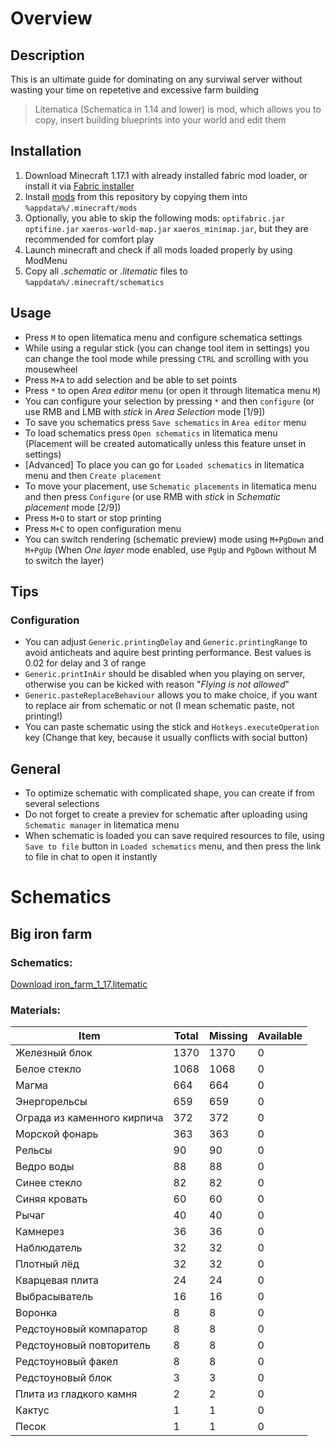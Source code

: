 # Overview
## Description
This is an ultimate guide for dominating on any surviwal server without wasting your time on repetetive and excessive farm building
> Litematica (Schematica in 1.14 and lower) is mod, which allows you to copy, insert building blueprints into your world and edit them

## Installation
1. Download Minecraft 1.17.1 with already installed fabric mod loader, or install it via [Fabric installer](https://github.com/DevRedOWL/MinecraftSchematics/blob/master/mods/fabric-installer-0.7.4.jar)
2. Install [mods](https://github.com/DevRedOWL/MinecraftSchematics/blob/master/mods) from this repository by copying them into `%appdata%/.minecraft/mods` 
3. Optionally, you able to skip the following mods: `optifabric.jar` `optifine.jar` `xaeros-world-map.jar` `xaeros_minimap.jar`, but they are recommended for comfort play
4. Launch minecraft and check if all mods loaded properly by using ModMenu
5. Copy all *.schematic* or *.litematic* files to `%appdata%/.minecraft/schematics`

## Usage
- Press `M` to open litematica menu and configure schematica settings
- While using a regular stick (you can change tool item in settings) you can change the tool mode while pressing `CTRL` and scrolling with you mousewheel
- Press `M+A` to add selection and be able to set points
- Press `*` to open *Area editor* menu (or open it through litematica menu `M`) 
- You can configure your selection by pressing `*` and then `configure` (or use RMB and LMB with *stick* in *Area Selection* mode [1/9]) 
- To save you schematics press `Save schematics` in `Area editor` menu
- To load schematics press `Open schematics` in litematica menu (Placement will be created automatically unless this feature unset in settings)
- [Advanced] To place you can go for `Loaded schematics` in litematica menu and then `Create placement`
- To move your placement, use `Schematic placements` in litematica menu and then press `Configure` (or use RMB with *stick* in *Schematic placement* mode [2/9])
- Press `M+O` to start or stop printing
- Press `M+C` to open configuration menu
- You can switch rendering (schematic preview) mode using `M+PgDown` and `M+PgUp` (When *One layer* mode enabled, use `PgUp` and `PgDown` without M to switch the layer)

## Tips
### Configuration
- You can adjust `Generic.printingDelay` and `Generic.printingRange` to avoid anticheats and aquire best printing performance. Best values is 0.02 for delay and 3 of range
- `Generic.printInAir` should be disabled when you playing on server, otherwise you can be kicked with reason "*Flying is not allowed*"
- `Generic.pasteReplaceBehaviour` allows you to make choice, if you want to replace air from schematic or not (I mean schematic paste, not printing!)
- You can paste schematic using the stick and `Hotkeys.executeOperation` key (Change that key, because it usually conflicts with social button)

## General
- To optimize schematic with complicated shape, you can create if from several selections
- Do not forget to create a previev for schematic after uploading using `Schematic manager` in litematica menu
- When schematic is loaded you can save required resources to file, using `Save to file` button in `Loaded schematics` menu, and then press the link to file in chat to open it instantly

# Schematics
## Big iron farm
### Schematics:
[Download iron_farm_1_17.litematic](https://github.com/DevRedOWL/MinecraftSchematics/blob/master/Iron_Farm_1_17.litematic)
### Materials:
| Item                        | Total | Missing | Available |
| --------------------------- | ----- | ------- | ----------|
| Железный блок               |  1370 |    1370 |         0 |
| Белое стекло                |  1068 |    1068 |         0 |
| Магма                       |   664 |     664 |         0 |
| Энергорельсы                |   659 |     659 |         0 |
| Ограда из каменного кирпича |   372 |     372 |         0 |
| Морской фонарь              |   363 |     363 |         0 |
| Рельсы                      |    90 |      90 |         0 |
| Ведро воды                  |    88 |      88 |         0 |
| Синее стекло                |    82 |      82 |         0 |
| Синяя кровать               |    60 |      60 |         0 |
| Рычаг                       |    40 |      40 |         0 |
| Камнерез                    |    36 |      36 |         0 |
| Наблюдатель                 |    32 |      32 |         0 |
| Плотный лёд                 |    32 |      32 |         0 |
| Кварцевая плита             |    24 |      24 |         0 |
| Выбрасыватель               |    16 |      16 |         0 |
| Воронка                     |     8 |       8 |         0 |
| Редстоуновый компаратор     |     8 |       8 |         0 |
| Редстоуновый повторитель    |     8 |       8 |         0 |
| Редстоуновый факел          |     8 |       8 |         0 |
| Редстоуновый блок           |     3 |       3 |         0 |
| Плита из гладкого камня     |     2 |       2 |         0 |
| Кактус                      |     1 |       1 |         0 |
| Песок                       |     1 |       1 |         0 |
